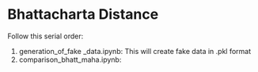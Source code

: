 # Bhattacharta Distance
Follow this serial order:
1. generation_of_fake _data.ipynb: This will create fake data in .pkl format
2. comparison_bhatt_maha.ipynb:  
